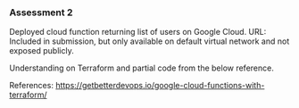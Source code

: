 ### Assessment 2
Deployed cloud function returning list of users on Google Cloud.
URL: Included in submission, but only available on default virtual network and not exposed publicly.

Understanding on Terraform and partial code from the below reference.

References:
https://getbetterdevops.io/google-cloud-functions-with-terraform/